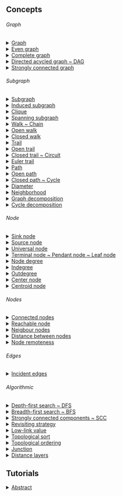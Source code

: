 
## Concepts

###### Graph

<details>
  <summary><a href="./concept/Graph.md">
    Graph
  </a></summary>
    Set of nodes and set of edges or arcs connecting some or all nodes.
</details>

<details>
  <summary><a href="./concept/Graph.md">
    Even graph
  </a></summary>
    Even graph - a graph each node of which has an even number of edges. Only even graph has cycle decomposition.
</details>

<details>
  <summary><a href="./concept/Graph.md">
    Complete graph
  </a></summary>
    Complete graph - a graph each node of which has an edge to each other node of which.
</details>

<details>
  <summary><a href=".">
    Directed acycled graph ~ DAG
  </a></summary>
    Directed acycled graph - directed graph with no cycles.
</details>

<details>
  <summary><a href=".">
    Strongly connected graph
  </a></summary>
    Strongly connected graph - graph in which every node is reachable from any other node.
</details>

###### Subgraph

<details>
  <summary><a href="concept/Subgraph.md#Subgraph">
    Subgraph
  </a></summary>
    A subgraph of a graph is another graph formed from a subset of vertices and edges of the original graph.
</details>

<details>
  <summary><a href="concept/Subgraph.md#Induced-subgraph">
    Induced subgraph
  </a></summary>
    An induced subgraph of a graph is another graph formed from a subset of vertices of the original graph and all edges of the original graph, which have both endpoints in the induced subgraph.
</details>

<details>
  <summary><a href="concept/Subgraph.md#Clique">
    Clique
  </a></summary>
    Clique is an induced subgraph which is complete.
</details>

<details>
  <summary><a href="concept/Subgraph.md#Spanning-subgraph">
    Spanning subgraph
  </a></summary>
    The spanning subgraph of a graph is another graph formed from all vertices of the original graph.
</details>

<details>
  <summary><a href="concept/Subgraph.md#Walk--Chain">
    Walk ~ Chain
  </a></summary>
    The walk is a subgraph sequentially connected vertices of the original graph. Also called chain. A walk can have more than one correspondence of a node of the original graph. A walk can have more than one correspondence of an edge of the original graph. In other words both vertices and edges of the original graph can be repeated in the walk.
</details>

<details>
  <summary><a href="concept/Subgraph.md#Open-walk">
    Open walk
  </a></summary>
    The open walk is a walk that does not have cycle decomposition.
</details>

<details>
  <summary><a href="concept/Subgraph.md#Closed-walk">
    Closed walk
  </a></summary>
    The closed walk is a walk which has cycle decomposition.
</details>

<details>
  <summary><a href="concept/Subgraph.md#Trail">
    Trail
  </a></summary>
    The trail is a walk each edge of the original graph of which has one or none corresponding edge in the walk. In other word, vertices of the original graph can be repeated in the trail, but not edges.
</details>

<details>
  <summary><a href="concept/Subgraph.md#Open-trail">
    Open trail
  </a></summary>
    The open trail is a trail that does not have cycle decomposition.
</details>

<details>
  <summary><a href="concept/Subgraph.md#Closed-trail--Circuit">
    Closed trail ~ Circuit
  </a></summary>
    The closed trail is a trail that has cycle decomposition. The closed trail is also called circuit.
</details>

<details>
  <summary><a href="concept/Subgraph.md#Euler-trail">
    Euler trail
  </a></summary>
    Euler trail - trail that visits every edge exactly once.
</details>

<details>
  <summary><a href="concept/Subgraph.md#Path">
    Path
  </a></summary>
    The path is a walk each edge of the original graph of which has one or none corresponding edge in the walk and each vertex of the original graph of which has one or none corresponding vertex in the walk. In other words, neither vertices nor edges of the original graph can be repeated in the path.
</details>

<details>
  <summary><a href="concept/Subgraph.md#Open-path">
    Open path
  </a></summary>
    The open path is a path that does not have cycle decomposition.
</details>

<details>
  <summary><a href="concept/Subgraph.md#Closed-path--Cycle">
    Closed path ~ Cycle
  </a></summary>
    A closed path is a path that has cycle decomposition. A closed path is also called circuit.
</details>

<details>
  <summary><a href="concept/Subgraph.md#diameter">
    Diameter
  </a></summary>
    The diameter of a graph is the longest of the shortest path of the graph.
</details>

<details>
  <summary><a href="concept/Subgraph.md#Neighborhood">
    Neighborhood
  </a></summary>
    The neighborhood is an induced subgraph of the graph formed by all nodes adjacent to v.
</details>

<details>
  <summary><a href="concept/Subgraph.md#Graph-decomposition">
    Graph decomposition
  </a></summary>
    Graph decomposition - partitioning of edges of a graph.
</details>

<details>
  <summary><a href="concept/Subgraph.md#Cycle-decomposition">
    Cycle decomposition
  </a></summary>
    Cycle decomposition - graph decomposition, each element of which is a cycle. Cycle decomposition possible only for even graphs.
</details>

###### Node

<details>
  <summary><a href=".">
    Sink node
  </a></summary>
    Node with zero outdegree.
</details>

<details>
  <summary><a href=".">
    Source node
  </a></summary>
    Node with zero indegree.
</details>

<details>
  <summary><a href=".">
    Universal node
  </a></summary>
    A node connected to all nodes of the graph.
</details>

<details>
  <summary><a href=".">
    Terminal node ~ Pendant node ~ Leaf node
  </a></summary>
    A terminal node is a node with the degree of one.
</details>

<details>
  <summary><a href=".">
    Node degree
  </a></summary>
    The node degree of a node is the total number of incoming and outgoing edges of the node.
</details>

<details>
  <summary><a href=".">
    Indegree
  </a></summary>
    Indegree of a node is a number of incoming edges.
</details>

<details>
  <summary><a href=".">
    Outdegree
  </a></summary>
    The outdegree of a node is a number of outgoing edges.
</details>

<details>
  <summary><a href=".">
    Center node
  </a></summary>
    Center node - node with minimum remoteness. All diameters go through the center. A graph has at most two centers.
</details>

<details>
  <summary><a href=".">
    Centroid node
  </a></summary>
    Centroid node - a node of the graph when removed minimizes the largest remaining component. A graph has at most two centroids.
</details>

###### Nodes

<details>
  <summary><a href=".">
    Connected nodes
  </a></summary>
    Nodes are connected if they have an edge connecting both of them.
</details>

<details>
  <summary><a href=".">
    Reachable node
  </a></summary>
    Node v is reachable from u if there is a path from v to u.
</details>

<details>
  <summary><a href=".">
    Neigbour nodes
  </a></summary>
    Neighbor nodes - nodes that are connected to the node.
</details>

<details>
  <summary><a href=".">
    Distance between nodes
  </a></summary>
    Distance between nodes - minimal number of edges to get from one given node to another given node.
</details>

<details>
  <summary><a href=".">
    Node remoteness
  </a></summary>
    Node remoteness - is its distance from the furthest node.
</details>

###### Edges

<details>
  <summary><a href=".">
    Incident edges
  </a></summary>
    Incident edges of the node, are edges connected to the node.
</details>

###### Algorithmic

<details>
  <summary><a href=".">
    Depth-first search ~ DFS
  </a></summary>
    Depth-first search - widely spread algorithm to traverse a graph in a depth-first manner.
</details>

<details>
  <summary><a href=".">
    Breadth-first search ~ BFS
  </a></summary>
    Breadth-first search - widely spread algorithm to traverse a graph in a breadth-first manner.
</details>

<details>
  <summary><a href=".">
    Strongly connected components ~ SCC
  </a></summary>
    The strongly connected components of a directed graph form a partition into subgraphs that are themselves strongly connected.
</details>

<details>
  <summary><a href="concept/StrategyRevisiting.md">
    Revisiting strategy
  </a></summary>
    The revisiting strategy of a search algorithm is a strategy to handle multiple encountering of a node.
</details>

<details>
  <summary><a href=".">
    Low-link value
  </a></summary>
    Low-link value - smallest node id reachable from the node.
</details>

<details>
  <summary><a href=".">
    Topological sort
  </a></summary>
    Topological sort - algorithm of the linear ordering of a DAG.
</details>

<details>
  <summary><a href=".">
    Topological ordering
  </a></summary>
    Topological ordering - an array of linearly ordered elements of DAG.
</details>

<details>
  <summary><a href="concept/Junction.md">
    Junction
  </a></summary>
    The junction is a relation between two or more nodes of a graph, making algorithms treat those distinct nodes as the same node.
</details>

<details>
  <summary><a href=".">
    Distance layers
  </a></summary>
    Distance layers - an array of sets of nodes. The first layer has roots or zero-distance sets of nodes. The second layer has nodes on distance one from roots. And so on. BFS produces distance layers.
</details>

## Tutorials

<details><summary><a href="./tutorial/Abstract.md">
      Abstract
  </a></summary>
  General information about the module GraphBasic.
</details>
